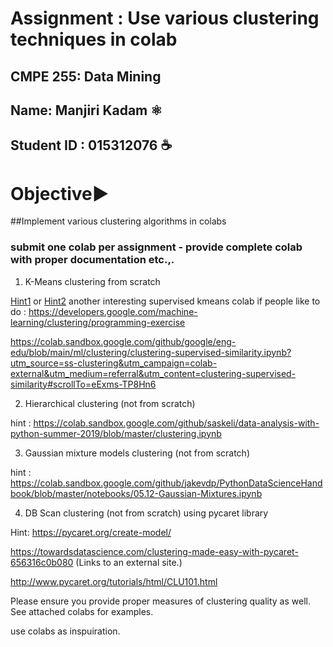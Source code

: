 # Assignment : Use various clustering techniques in colab 

## CMPE 255: Data Mining
## Name: Manjiri Kadam ⚛
## Student ID : 015312076 ☕

# Objective▶

##Implement various clustering algorithms in colabs

 
### submit one colab per assignment - provide complete colab with proper documentation etc.,. 

 

1.  K-Means clustering from scratch

[Hint1](https://colab.sandbox.google.com/github/SANTOSHMAHER/Machine-Learning-Algorithams/blob/master/K_Means_algorithm_using_Python_from_scratch_.ipynb)
or [Hint2](https://colab.sandbox.google.com/github/jakevdp/PythonDataScienceHandbook/blob/master/notebooks/05.11-K-Means.ipynb)
another interesting supervised kmeans colab if people like to do : https://developers.google.com/machine-learning/clustering/programming-exercise 

https://colab.sandbox.google.com/github/google/eng-edu/blob/main/ml/clustering/clustering-supervised-similarity.ipynb?utm_source=ss-clustering&utm_campaign=colab-external&utm_medium=referral&utm_content=clustering-supervised-similarity#scrollTo=eExms-TP8Hn6 
 

2.  Hierarchical clustering (not from scratch)

hint : https://colab.sandbox.google.com/github/saskeli/data-analysis-with-python-summer-2019/blob/master/clustering.ipynb 

3.  Gaussian mixture models clustering (not from scratch)

 

hint : https://colab.sandbox.google.com/github/jakevdp/PythonDataScienceHandbook/blob/master/notebooks/05.12-Gaussian-Mixtures.ipynb 

 

4. DB Scan clustering (not from scratch) using pycaret library 

Hint: https://pycaret.org/create-model/

https://towardsdatascience.com/clustering-made-easy-with-pycaret-656316c0b080 (Links to an external site.)

http://www.pycaret.org/tutorials/html/CLU101.html

Please ensure you provide proper measures of clustering quality as well. See attached colabs for examples.

use colabs as inspuiration.
